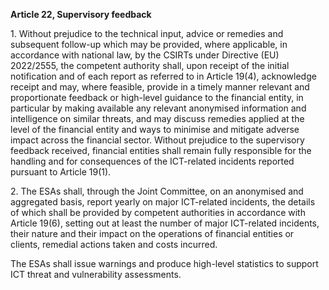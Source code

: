 **Article 22, Supervisory feedback**

  


1\. Without prejudice to the technical input, advice or remedies and subsequent follow-up which may be provided, where applicable, in accordance with national law, by the CSIRTs under Directive (EU) 2022/2555, the competent authority shall, upon receipt of the initial notification and of each report as referred to in Article 19(4), acknowledge receipt and may, where feasible, provide in a timely manner relevant and proportionate feedback or high-level guidance to the financial entity, in particular by making available any relevant anonymised information and intelligence on similar threats, and may discuss remedies applied at the level of the financial entity and ways to minimise and mitigate adverse impact across the financial sector. Without prejudice to the supervisory feedback received, financial entities shall remain fully responsible for the handling and for consequences of the ICT-related incidents reported pursuant to Article 19(1).

  


2\. The ESAs shall, through the Joint Committee, on an anonymised and aggregated basis, report yearly on major ICT-related incidents, the details of which shall be provided by competent authorities in accordance with Article 19(6), setting out at least the number of major ICT-related incidents, their nature and their impact on the operations of financial entities or clients, remedial actions taken and costs incurred.

The ESAs shall issue warnings and produce high-level statistics to support ICT threat and vulnerability assessments.